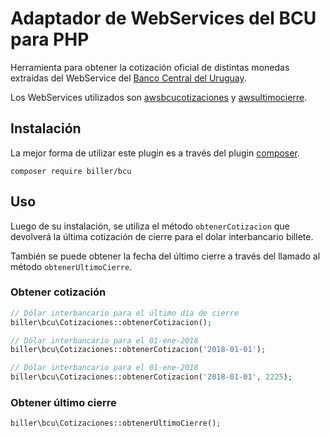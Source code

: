 # Adaptador de WebServices del BCU para PHP

Herramienta para obtener la cotización oficial de distintas monedas extraídas del WebService del [Banco Central del Uruguay](http://www.bcu.gub.uy/).

Los WebServices utilizados son [awsbcucotizaciones](https://cotizaciones.bcu.gub.uy/wscotizaciones/servlet/awsbcucotizaciones?wsdl) y [awsultimocierre](https://cotizaciones.bcu.gub.uy/wscotizaciones/servlet/awsultimocierre?wsdl).

## Instalación

La mejor forma de utilizar este plugin es a través del plugin [composer](http://getcomposer.org/download/).
```
composer require biller/bcu
```

## Uso

Luego de su instalación, se utiliza el método `obtenerCotizacion` que devolverá la última cotización de cierre para el dolar interbancario billete.

También se puede obtener la fecha del último cierre a través del llamado al método `obtenerUltimoCierre`.

### Obtener cotización
```php
// Dólar interbancario para el último día de cierre
biller\bcu\Cotizaciones::obtenerCotizacion();
```
```php
// Dólar interbancario para el 01-ene-2018
biller\bcu\Cotizaciones::obtenerCotizacion('2018-01-01');
```
```php
// Dólar interbancario para el 01-ene-2018
biller\bcu\Cotizaciones::obtenerCotizacion('2018-01-01', 2225);
```

### Obtener último cierre
```php
biller\bcu\Cotizaciones::obtenerUltimoCierre();
```
